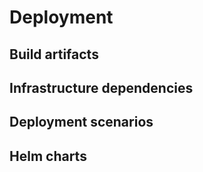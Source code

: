 # Deployment
## Build artifacts
## Infrastructure dependencies
## Deployment scenarios
## Helm charts

